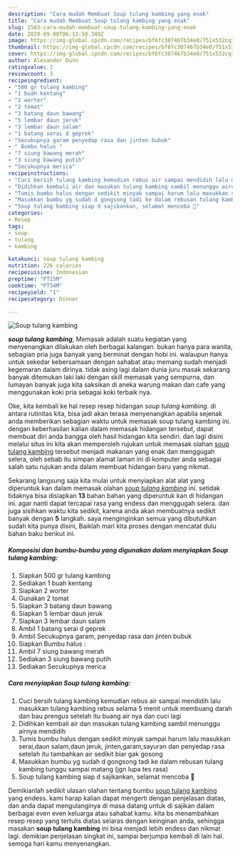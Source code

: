 ```yaml
---
description: "Cara mudah Membuat Soup tulang kambing yang enak"
title: "Cara mudah Membuat Soup tulang kambing yang enak"
slug: 1583-cara-mudah-membuat-soup-tulang-kambing-yang-enak
date: 2020-09-08T06:13:50.349Z
image: https://img-global.cpcdn.com/recipes/bf6fc307467b34e0/751x532cq70/soup-tulang-kambing-foto-resep-utama.jpg
thumbnail: https://img-global.cpcdn.com/recipes/bf6fc307467b34e0/751x532cq70/soup-tulang-kambing-foto-resep-utama.jpg
cover: https://img-global.cpcdn.com/recipes/bf6fc307467b34e0/751x532cq70/soup-tulang-kambing-foto-resep-utama.jpg
author: Alexander Dunn
ratingvalue: 3
reviewcount: 3
recipeingredient:
- "500 gr tulang kambing"
- "1 buah kentang"
- "2 worter"
- "2 tomat"
- "3 batang daun bawang"
- "5 lembar daun jeruk"
- "3 lembar daun salam"
- "1 batang serai d geprek"
- "Secukupnya garam penyedap rasa dan jinten bubuk"
- " Bumbu halus "
- "7 siung bawang merah"
- "3 siung bawang putih"
- "Secukupnya merica"
recipeinstructions:
- "Cuci bersih tulang kambing kemudian rebus air sampai mendidih lalu masukkan tulang kambing rebus selama 5 menit untuk membuang darah dan bau prengus setelah itu buang air nya dan cuci lagi"
- "Didihkan kembali air dan masukan tulang kambing sambil menunggu airnya mendidih"
- "Tumis bumbu halus dengan sedikit minyak sampai harum lalu masukkan serai,daun salam,daun jeruk, jinten,garam,sayuran dan penyedap rasa setelah itu tambahkan air sedikit biar gak gosong"
- "Masukkan bumbu yg sudah d gongsong tadi ke dalam rebusan tulang kambing tunggu sampai matang (jgn lupa tes rasa)"
- "Soup tulang kambing siap d sajikankan, selamat mencoba 🤗"
categories:
- Resep
tags:
- soup
- tulang
- kambing

katakunci: soup tulang kambing 
nutrition: 226 calories
recipecuisine: Indonesian
preptime: "PT15M"
cooktime: "PT34M"
recipeyield: "1"
recipecategory: Dinner

---
```



![Soup tulang kambing](https://img-global.cpcdn.com/recipes/bf6fc307467b34e0/751x532cq70/soup-tulang-kambing-foto-resep-utama.jpg)

<b><i>soup tulang kambing</i></b>, Memasak adalah suatu kegiatan yang menyenangkan dilakukan oleh berbagai kalangan. bukan hanya para wanita, sebagian pria juga banyak yang berminat dengan hobi ini. walaupun hanya untuk sekedar kebersamaan dengan sahabat atau memang sudah menjadi kegemaran dalam dirinya. tidak asing lagi dalam dunia juru masak sekarang banyak ditemukan laki laki dengan skill memasak yang sempurna, dan lumayan banyak juga kita saksikan di aneka warung makan dan cafe yang menggunakan koki pria sebagai koki terbaik nya.

Oke, kita kembali ke hal resep resep hidangan <i>soup tulang kambing</i>. di antara rutinitas kita, bisa jadi akan terasa menyenangkan apabila sejenak anda memberikan sebagian waktu untuk memasak soup tulang kambing ini. dengan keberhasilan kalian dalam memasak hidangan tersebut, dapat membuat diri anda bangga oleh hasil hidangan kita sendiri. dan lagi disini melalui situs ini kita akan memperoleh rujukan untuk memasak olahan <u>soup tulang kambing</u> tersebut menjadi makanan yang enak dan menggugah selera, oleh sebab itu simpan alamat laman ini di komputer anda sebagai salah satu rujukan anda dalam membuat hidangan baru yang nikmat.




Sekarang langsung saja kita mulai untuk menyiapkan alat alat yang diperuntuk kan dalam memasak olahan <u><i>soup tulang kambing</i></u> ini. setidak tidaknya bisa disiapkan <b>13</b> bahan bahan yang diperuntuk kan di hidangan ini. agar nanti dapat tercapai rasa yang endess dan menggugah selera. dan juga sisihkan waktu kita sedikit, karena anda akan membuatnya sedikit banyak dengan <b>5</b> langkah. saya menginginkan semua yang dibutuhkan sudah kita punya disini, Baiklah mari kita proses dengan mencatat dulu bahan baku berikut ini.

<!--inarticleads1-->

##### Komposisi dan bumbu-bumbu yang digunakan dalam menyiapkan Soup tulang kambing:

1. Siapkan 500 gr tulang kambing
1. Sediakan 1 buah kentang
1. Siapkan 2 worter
1. Gunakan 2 tomat
1. Siapkan 3 batang daun bawang
1. Siapkan 5 lembar daun jeruk
1. Siapkan 3 lembar daun salam
1. Ambil 1 batang serai d geprek
1. Ambil Secukupnya garam, penyedap rasa dan jinten bubuk
1. Siapkan  Bumbu halus :
1. Ambil 7 siung bawang merah
1. Sediakan 3 siung bawang putih
1. Sediakan Secukupnya merica




<!--inarticleads2-->

##### Cara menyiapkan Soup tulang kambing:

1. Cuci bersih tulang kambing kemudian rebus air sampai mendidih lalu masukkan tulang kambing rebus selama 5 menit untuk membuang darah dan bau prengus setelah itu buang air nya dan cuci lagi
1. Didihkan kembali air dan masukan tulang kambing sambil menunggu airnya mendidih
1. Tumis bumbu halus dengan sedikit minyak sampai harum lalu masukkan serai,daun salam,daun jeruk, jinten,garam,sayuran dan penyedap rasa setelah itu tambahkan air sedikit biar gak gosong
1. Masukkan bumbu yg sudah d gongsong tadi ke dalam rebusan tulang kambing tunggu sampai matang (jgn lupa tes rasa)
1. Soup tulang kambing siap d sajikankan, selamat mencoba 🤗




Demikianlah sedikit ulasan olahan tentang bumbu <u>soup tulang kambing</u> yang endess. kami harap kalian dapat mengerti dengan penjelasan diatas, dan anda dapat mengulanginya di masa datang untuk di sajikan dalam berbagai even even keluarga atau sahabat kamu. kita bs menambahkan resep resep yang tertulis diatas selaras dengan keinginan anda, sehingga masakan <b>soup tulang kambing</b> ini bisa menjadi lebih endess dan nikmat lagi. demikian penjelasan singkat ini, sampai berjumpa kembali di lain hal. semoga hari kamu menyenangkan.
